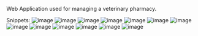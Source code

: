 Web Application used for managing a veterinary pharmacy.

Snippets:
![image](https://user-images.githubusercontent.com/96582084/175267269-8cc62331-0f0b-4a9b-964a-072ad421aae2.png)
![image](https://user-images.githubusercontent.com/96582084/175267328-70bf2e42-c845-413a-a903-3abfdb4814a2.png)
![image](https://user-images.githubusercontent.com/96582084/175267371-f8de26a5-ce9c-4d18-9143-0206973313bc.png)
![image](https://user-images.githubusercontent.com/96582084/182607983-411c3772-ffc8-4e35-adad-296b157e1317.png)
![image](https://user-images.githubusercontent.com/96582084/182608066-cf6eeb42-7b95-43c7-b88d-d886e149261d.png)
![image](https://user-images.githubusercontent.com/96582084/182608155-d85ef27a-aee7-4394-bd57-b113d110ab45.png)
![image](https://user-images.githubusercontent.com/96582084/182608193-6c61c9d6-bc8c-4f56-9fc1-ddfcdd25aae6.png)
![image](https://user-images.githubusercontent.com/96582084/182608310-44669e79-a61b-4b42-b2fa-c2fb5f3e1c73.png)
![image](https://user-images.githubusercontent.com/96582084/182608345-779658d4-4e41-41fd-bfbf-fb349923e161.png)
![image](https://user-images.githubusercontent.com/96582084/182608399-4dd3d2a6-5ab4-4705-9351-a419e26c75cd.png)
![image](https://user-images.githubusercontent.com/96582084/182608457-e33ad014-e059-483a-a3c5-fd1d98f92016.png)
![image](https://user-images.githubusercontent.com/96582084/182608510-84fae333-47a3-448e-ad9f-8730350b27ab.png)
![image](https://user-images.githubusercontent.com/96582084/182608553-3109bf04-1e3f-4736-9018-c4b2b37c7f33.png)


